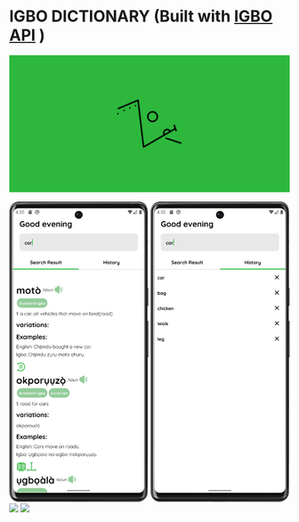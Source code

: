 # IGBO DICTIONARY (Built with [IGBO API](https://igboapi.com/) )
<img src="/images/igbofeature.png"/> 
<p float="left">
 <img src="/images/image1.png" width="250" /> 
  <img src="/images/image2.png" width="250" /> 
  <img src="/images/image3.png" width="250" /> 
  <img src="/images/image4.png" width="250" /> 
  
</p>